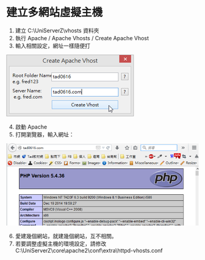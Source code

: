 # 建立多網站虛擬主機

1. 建立 C:\UniServerZ\vhosts 資料夾
2. 執行 Apache / Apache Vhosts / Create Apache Vhost
3. 輸入相關設定，網址一樣隨便打

![](snap007.png)

4. 啟動 Apache
5. 打開瀏覽器，輸入網址：

![](snap008.png)

6. 愛建幾個網站，就建幾個網站，互不相關。
7. 若要調整虛擬主機的環境設定，請修改 C:\UniServerZ\core\apache2\conf\extra\httpd-vhosts.conf